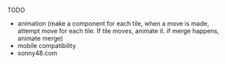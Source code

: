 TODO

- animation (make a component for each tile, when a move is made, attempt move for each tile. If tile moves, animate it. if merge happens, animate merge)
- mobile compatibility
- sonny48.com
